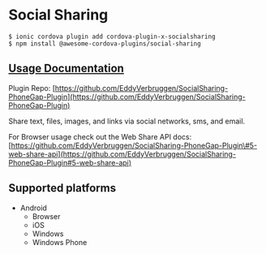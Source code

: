 # Social Sharing

```text
$ ionic cordova plugin add cordova-plugin-x-socialsharing
$ npm install @awesome-cordova-plugins/social-sharing
```

## [Usage Documentation](https://danielsogl.gitbook.io/awesome-cordova-plugins/plugins/social-sharing/)

Plugin Repo: [https://github.com/EddyVerbruggen/SocialSharing-PhoneGap-Plugin](https://github.com/EddyVerbruggen/SocialSharing-PhoneGap-Plugin)

Share text, files, images, and links via social networks, sms, and email.

For Browser usage check out the Web Share API docs: [https://github.com/EddyVerbruggen/SocialSharing-PhoneGap-Plugin\#5-web-share-api](https://github.com/EddyVerbruggen/SocialSharing-PhoneGap-Plugin#5-web-share-api)

## Supported platforms

* Android
  * Browser
  * iOS
  * Windows
  * Windows Phone

